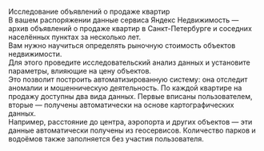 Исследование объявлений о продаже квартир<br>
В вашем распоряжении данные сервиса Яндекс Недвижимость — архив объявлений о продаже квартир в Санкт-Петербурге и соседних населённых пунктах за несколько лет.<br>
Вам нужно научиться определять рыночную стоимость объектов недвижимости.<br>
Для этого проведите исследовательский анализ данных и установите параметры, влияющие на цену объектов.<br>
Это позволит построить автоматизированную систему: она отследит аномалии и мошенническую деятельность. 
По каждой квартире на продажу доступны два вида данных. Первые вписаны пользователем, вторые — получены автоматически на основе картографических данных.<br>
Например, расстояние до центра, аэропорта и других объектов — эти данные автоматически получены из геосервисов. Количество парков и водоёмов также заполняется без участия пользователя.
